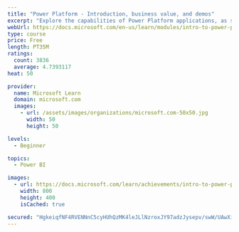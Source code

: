 ```yaml
---
title: "Power Platform - Introduction, business value, and demos"
excerpt: "Explore the capabilities of Power Platform applications, as seen in demonstrations and customer case studies."
webUrl: https://docs.microsoft.com/en-us/learn/modules/intro-to-power-platform-mba/
type: course
price: Free
length: PT35M
ratings:
  count: 3836
  average: 4.7393117
heat: 50

provider:
  name: Microsoft Learn
  domain: microsoft.com
  images:
    - url: /assets/images/organizations/microsoft.com-50x50.jpg
      width: 50
      height: 50

levels:
  - Beginner

topics:
  - Power BI

images:
  - url: https://docs.microsoft.com/learn/achievements/intro-to-power-platform-social.png
    width: 800
    height: 400
    isCached: true

secured: "HgkeiqfNF4RVENNnC5cyHUhQzMK4leJLlNzroxJY97adzJysepv/swW/UAwXigD5/TYk2PxgHZlLI/x84mL/qAiRv7lFAARX2omfgG6zz/flUJQFao/nXBUPMYlO+Ftx7Q/DlOp6B0nnJNSw0a5RmrBZvX+JA8U/eCoxEueR3ICeibNqM1y6CnmE14P/Nn752T3YD4cLLITQkp/T7cGn29mqjyOtuhQGHs5TQhy9V3Sr9AWy/efuJb8w0tQ0C/obscePbldLHJXz0iVk301ZxCzK45ewOI3FDQs60fKUlhWFpX6a8sQHb7GuksDR/e2dCOqYyxV6BMtGyZDwKuwnWA4rkAZ5cKCqWpJ3Jgrq4lxJny5ZApv1oEaPLauaYOfUX8IphneBqnamwiHxzxaT1iCQeJ3LSUvoaQxKJHhsqkk=;VlOSk5kuniWHMyEHMuHWbg=="
---
```


